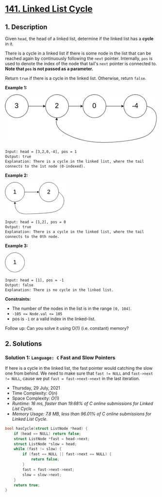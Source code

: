 # [141. Linked List Cycle](https://leetcode.com/problems/linked-list-cycle/)

## 1. Description

Given `head`, the head of a linked list, determine if the linked list has a **cycle** in it.

There is a cycle in a linked list if there is some node in the list that can be reached again by continuously following the `next` pointer. Internally, `pos` is used to denote the index of the node that tail's `next` pointer is connected to. **Note that `pos` is not passed as a parameter.**

Return `true` if there is a cycle in the linked list. Otherwise, return `false`.

**Example 1:**

![](141_example_1.png)

```
Input: head = [3,2,0,-4], pos = 1
Output: true
Explanation: There is a cycle in the linked list, where the tail connects to the 1st node (0-indexed).
```

**Example 2:**

![](141_example_2.png)

```
Input: head = [1,2], pos = 0
Output: true
Explanation: There is a cycle in the linked list, where the tail connects to the 0th node.
```

**Example 3:**

![](141_example_3.png)

```
Input: head = [1], pos = -1
Output: false
Explanation: There is no cycle in the linked list.
```

**Constraints:**

- The number of the nodes in the list is in the range `[0, 104]`.
- `-105 <= Node.val <= 105`
- pos is `-1` or a valid index in the linked-list.

Follow up: Can you solve it using O(1) (i.e. constant) memory?

## 2. Solutions

### Solution 1: `Language: C` Fast and Slow Pointers

If here is a cycle in the linked list, the fast pointer would catching the slow one from behind. We need to make sure that `fast != NULL` and `fast->next != NULL`, cause we put `fast = fast->next->next` in the last iteration.

- Thursday, 29 July, 2021
- Time Complexity: $O(n)$
- Space Complexity: $O(1)$
- *Runtime: 16 ms, faster than 19.68% of C online submissions for Linked List Cycle.*
- *Memory Usage: 7.8 MB, less than 96.01% of C online submissions for Linked List Cycle.*

```C
bool hasCycle(struct ListNode *head) {
    if (head == NULL) return false;
    struct ListNode *fast = head->next;
    struct ListNode *slow = head;
    while (fast != slow) {
        if (fast == NULL || fast->next == NULL) {
            return false;
        }
        fast = fast->next->next;
        slow = slow->next;
    }
    return true;
}
```
